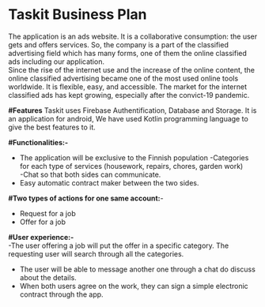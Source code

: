 # Taskit Business Plan
The application is an ads website. It is a collaborative consumption: the user gets and offers services. So, the company is a part of the classified advertising field which has many forms, one of them the online classified ads including our application.  
Since the rise of the internet use and the increase of the online content, the online classified advertising became one of the most used online tools worldwide. It is flexible, easy, and accessible. The market for the internet classified ads has kept growing, especially after the convict-19 pandemic. 

**#Features**
Taskit uses Firebase Authentification, Database and Storage. It is an application for android, We have used Kotlin programming language to give the best features to it.

**#Functionalities:-**
 - The application will be exclusive to the Finnish population 
 -Categories for each type of services (housework, repairs, chores, garden work)  
-Chat so that both sides can communicate.  
- Easy automatic contract maker between the two sides.  

**#Two types of actions for one same account:**-  

- Request for a job  
- Offer for a job  

**#User experience:-**  
-The user offering a job will put the offer in a specific category. The requesting user will search through all the categories.  
- The user will be able to message another one through a chat do discuss about the details. 
- When both users agree on the work, they can sign a simple electronic contract through the app.

